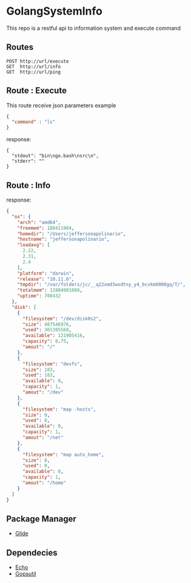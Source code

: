 # GolangSystemInfo
This repo is a restful api to information system and execute command


## Routes
```
POST http://url/execute
GET  http://url/info
GET  http://url/ping
```

## Route : Execute

This route receive json parameters example 

```json
{
  "command" : "ls"
}

```
response: 

```
{
  "stdout": "bin\ngo.bash\nsrc\n",
  "stderr": ""
}
```

## Route : Info

response:
```json
{
  "os": {
    "arch": "amd64",
    "freemem": 188411904,
    "homedir": "/Users/jeffersonapolinario",
    "hostname": "jeffersonapolinario",
    "loadavg": [
      2.22,
      2.31,
      2.4
    ],
    "platform": "darwin",
    "release": "10.11.6",
    "tmpdir": "/var/folders/jc/__q22xmd3wxdtny_y4_bcvkm0000gq/T/",
    "totalmem": 12884901888,
    "uptime": 700432
  },
  "disk": [
    {
      "filesystem": "/dev/disk0s2",
      "size": 487546976,
      "used": 365385560,
      "available": 121905416,
      "capacity": 0.75,
      "amout": "/"
    },
    {
      "filesystem": "devfs",
      "size": 183,
      "used": 183,
      "available": 0,
      "capacity": 1,
      "amout": "/dev"
    },
    {
      "filesystem": "map -hosts",
      "size": 0,
      "used": 0,
      "available": 0,
      "capacity": 1,
      "amout": "/net"
    },
    {
      "filesystem": "map auto_home",
      "size": 0,
      "used": 0,
      "available": 0,
      "capacity": 1,
      "amout": "/home"
    }
  ]
}
```
## Package Manager
 * [Glide](https://github.com/Masterminds/glide)
 
## Dependecies
* [Echo](https://github.com/labstack/echo)
* [Gopsutil](https://github.com/shirou/gopsutil)


